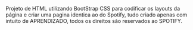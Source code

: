 Projeto de HTML utilizando BootStrap CSS para codificar os layouts da página e criar uma pagina identica ao do Spotify, tudo criado apenas com intuito de APRENDIZADO, todos os direitos são reservados ao SPOTIFY.
